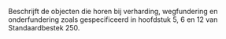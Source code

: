 Beschrijft de objecten die horen bij verharding, wegfundering en onderfundering zoals gespecificeerd in hoofdstuk 5, 6 en 12 van Standaardbestek 250.

